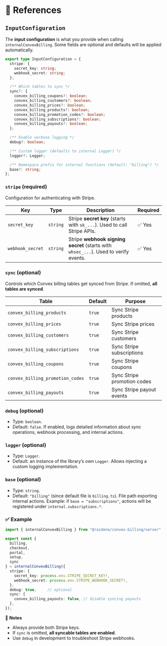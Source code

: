 # 🔧 References

## `InputConfiguration`

The **input configuration** is what you provide when calling
`internalConvexBilling`.
Some fields are optional and defaults will be applied automatically.

```ts
export type InputConfiguration = {
  stripe: {
    secret_key: string;
    webhook_secret: string;
  };

  /** Which tables to sync */
  sync?: {
    convex_billing_coupons?: boolean;
    convex_billing_customers?: boolean;
    convex_billing_prices?: boolean;
    convex_billing_products?: boolean;
    convex_billing_promotion_codes?: boolean;
    convex_billing_subscriptions?: boolean;
    convex_billing_payouts?: boolean;
  };

  /** Enable verbose logging */
  debug?: boolean;

  /** Custom logger (defaults to internal Logger) */
  logger?: Logger;

  /** Namespace prefix for internal functions (default: "billing") */
  base?: string;
};
```

### `stripe` (**required**)
Configuration for authenticating with Stripe.

| Key              | Type     | Description                                                                         | Required |
| ---------------- | -------- | ----------------------------------------------------------------------------------- | -------- |
| `secret_key`     | `string` | Stripe **secret key** (starts with `sk_...`). Used to call Stripe APIs.             | ✅ Yes    |
| `webhook_secret` | `string` | Stripe **webhook signing secret** (starts with `whsec_...`). Used to verify events. | ✅ Yes    |

### `sync` (optional)
Controls which Convex billing tables get synced from Stripe.
If omitted, **all tables are synced**.

| Table                            | Default | Purpose                     |
| -------------------------------- | ------- | --------------------------- |
| `convex_billing_products`        | `true`  | Sync Stripe products        |
| `convex_billing_prices`          | `true`  | Sync Stripe prices          |
| `convex_billing_customers`       | `true`  | Sync Stripe customers       |
| `convex_billing_subscriptions`   | `true`  | Sync Stripe subscriptions   |
| `convex_billing_coupons`         | `true`  | Sync Stripe coupons         |
| `convex_billing_promotion_codes` | `true`  | Sync Stripe promotion codes |
| `convex_billing_payouts`         | `true`  | Sync Stripe payout events   |

### `debug` (optional)
- Type: `boolean`.
- Default: `false`.
If enabled, logs detailed information about sync operations, webhook processing,
and internal actions.

### `logger` (optional)
- Type: `Logger`.
- Default: an instance of the library’s own `Logger`.
Allows injecting a custom logging implementation.

### `base` (optional)
- Type: `string`.
- Default: `"billing"` (since default file is `billing.ts`).
File path exporting internal actions.
Example: if `base = "subscriptions"`, actions will be registered under
`internal.subscriptions.*`.

### ✅ Example

```ts
import { internalConvexBilling } from "@raideno/convex-billing/server";

export const {
  billing,
  checkout,
  portal,
  setup,
  sync
} = internalConvexBilling({
  stripe: {
    secret_key: process.env.STRIPE_SECRET_KEY!,
    webhook_secret: process.env.STRIPE_WEBHOOK_SECRET!,
  },
  debug: true,     // optional
  sync: {
    convex_billing_payouts: false, // disable syncing payouts
  },
});
```

📌 **Notes**
- Always provide both Stripe keys.
- If `sync` is omitted, **all syncable tables are enabled**.
- Use `debug` in development to troubleshoot Stripe webhooks.
